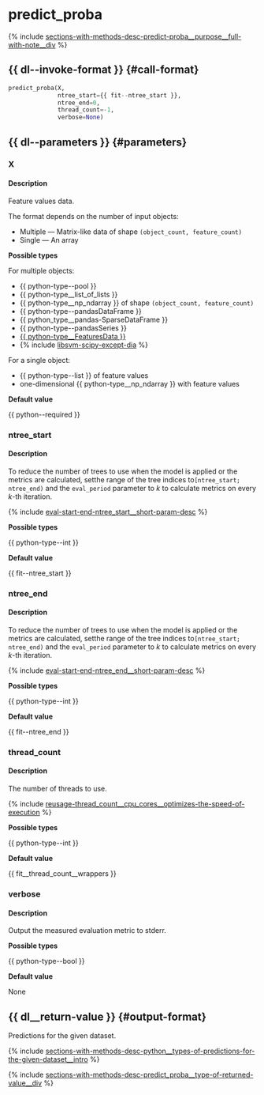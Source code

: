 # predict_proba

{% include [sections-with-methods-desc-predict-proba__purpose__full-with-note__div](../_includes/work_src/reusage/predict-proba__purpose__full-with-note__div.md) %}


## {{ dl--invoke-format }} {#call-format}

```python
predict_proba(X,
              ntree_start={{ fit--ntree_start }},
              ntree_end=0,
              thread_count=-1,
              verbose=None)
```

## {{ dl--parameters }} {#parameters}

### X

#### Description

Feature values data.

The format depends on the number of input objects:

- Multiple — Matrix-like data of shape `(object_count, feature_count)`
- Single — An array

**Possible types**

For multiple objects:

- {{ python-type--pool }}
- {{ python-type__list_of_lists }}
- {{ python-type__np_ndarray }} of shape `(object_count, feature_count)`
- {{ python-type--pandasDataFrame }}
- {{ python_type__pandas-SparseDataFrame }}
- {{ python-type--pandasSeries }}
- [{{ python-type__FeaturesData }}](../concepts/python-features-data__desc.md)
- {% include [libsvm-scipy-except-dia](../_includes/work_src/reusage-formats/scipy-except-dia.md) %}


For a single object:

- {{ python-type--list }} of feature values
- one-dimensional {{ python-type__np_ndarray }} with feature values


**Default value**

{{ python--required }}

### ntree_start

#### Description

To reduce the number of trees to use when the model is applied or the metrics are calculated, setthe range of the tree indices to`[ntree_start; ntree_end)` and the `eval_period` parameter to _k_ to calculate metrics on every _k_-th iteration.

{% include [eval-start-end-ntree_start__short-param-desc](../_includes/work_src/reusage-common-phrases/ntree_start__short-param-desc.md) %}

**Possible types**

{{ python-type--int }}

**Default value**

{{ fit--ntree_start }}

### ntree_end

#### Description

To reduce the number of trees to use when the model is applied or the metrics are calculated, setthe range of the tree indices to`[ntree_start; ntree_end)` and the `eval_period` parameter to _k_ to calculate metrics on every _k_-th iteration.

{% include [eval-start-end-ntree_end__short-param-desc](../_includes/work_src/reusage-common-phrases/ntree_end__short-param-desc.md) %}

**Possible types**

{{ python-type--int }}

**Default value**

{{ fit--ntree_end }}

### thread_count

#### Description

The number of threads to use.

{% include [reusage-thread_count__cpu_cores__optimizes-the-speed-of-execution](../_includes/work_src/reusage/thread_count__cpu_cores__optimizes-the-speed-of-execution.md) %}

**Possible types**

{{ python-type--int }}

**Default value**

{{ fit__thread_count__wrappers }}

### verbose

#### Description

Output the measured evaluation metric to stderr.

**Possible types**

{{ python-type--bool }}

**Default value**

None

## {{ dl__return-value }} {#output-format}

Predictions for the given dataset.

{% include [sections-with-methods-desc-python__types-of-predictions-for-the-given-dataset__intro](../_includes/work_src/reusage/python__types-of-predictions-for-the-given-dataset__intro.md) %}


{% include [sections-with-methods-desc-predict_proba__type-of-returned-value__div](../_includes/work_src/reusage/predict_proba__type-of-returned-value__div.md) %}

